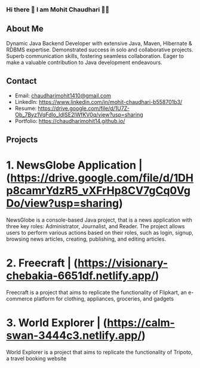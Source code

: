 ### Hi there 👋 I am Mohit Chaudhari 👨‍💻

## About Me
Dynamic Java Backend Developer with extensive Java, Maven, Hibernate & RDBMS expertise. Demonstrated success in solo and collaborative projects. Superb communication skills, fostering seamless collaboration. Eager to make a valuable contribution to Java development endeavours.

## Contact
* Email: chaudharimohit1410@gmail.com
* LinkedIn: https://www.linkedin.com/in/mohit-chaudhari-b558701b3/
* Resume: https://drive.google.com/file/d/1U7Z-Ob_7Byz1VqFdlo_IdISE2lWfKV0q/view?usp=sharing
* Portfolio: https://chaudharimohit14.github.io/

## Projects
# 1. NewsGlobe Application | (https://drive.google.com/file/d/1DHp8camrYdzR5_vXFrHp8CV7gCq0VgDo/view?usp=sharing)
NewsGlobe is a console-based Java project, that is a news application with three key roles: Administrator, Journalist, and Reader. The project allows users to perform various actions based on their roles, such as login, signup, browsing news articles, creating, publishing, and editing articles.
# 2. Freecraft | (https://visionary-chebakia-6651df.netlify.app/)
Freecraft is a project that aims to replicate the functionality of Flipkart, an e-commerce platform for clothing, appliances, groceries, and gadgets
# 3. World Explorer | (https://calm-swan-3444c3.netlify.app/)
World Explorer is a project that aims to replicate the functionality of Tripoto, a travel booking website
